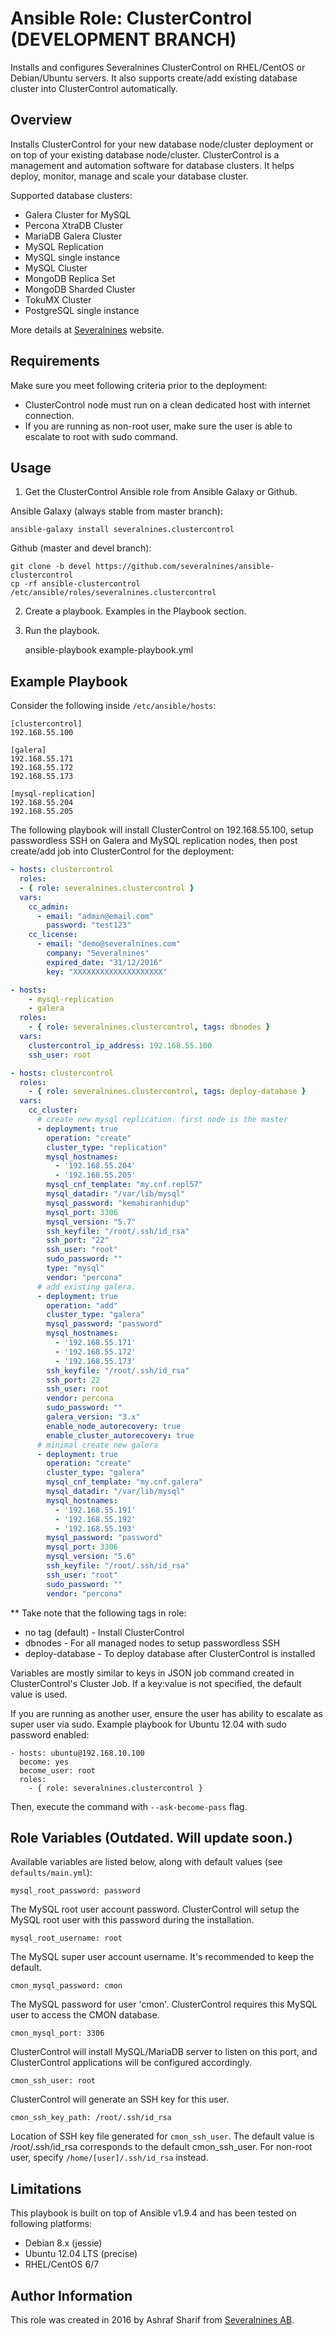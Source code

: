 # Ansible Role: ClusterControl (DEVELOPMENT BRANCH)

Installs and configures Severalnines ClusterControl on RHEL/CentOS or Debian/Ubuntu servers. It also supports create/add existing database cluster into ClusterControl automatically.

## Overview

Installs ClusterControl for your new database node/cluster deployment or on top of your existing database node/cluster. ClusterControl is a management and automation software for database clusters. It helps deploy, monitor, manage and scale your database cluster.

Supported database clusters:

 - Galera Cluster for MySQL
 - Percona XtraDB Cluster
 - MariaDB Galera Cluster
 - MySQL Replication
 - MySQL single instance
 - MySQL Cluster
 - MongoDB Replica Set
 - MongoDB Sharded Cluster
 - TokuMX Cluster
 - PostgreSQL single instance

More details at [Severalnines](http://www.severalnines.com) website.

## Requirements

Make sure you meet following criteria prior to the deployment:

 - ClusterControl node must run on a clean dedicated host with internet connection.
 - If you are running as non-root user, make sure the user is able to escalate to root with sudo command.

## Usage

1) Get the ClusterControl Ansible role from Ansible Galaxy or Github.

Ansible Galaxy (always stable from master branch):

    ansible-galaxy install severalnines.clustercontrol

Github (master and devel branch):

    git clone -b devel https://github.com/severalnines/ansible-clustercontrol
    cp -rf ansible-clustercontrol /etc/ansible/roles/severalnines.clustercontrol

2) Create a playbook. Examples in the Playbook section.

3) Run the playbook.

    ansible-playbook example-playbook.yml


## Example Playbook

Consider the following inside ``/etc/ansible/hosts``:

```
[clustercontrol]
192.168.55.100

[galera]
192.168.55.171
192.168.55.172
192.168.55.173

[mysql-replication]
192.168.55.204
192.168.55.205
```


The following playbook will install ClusterControl on 192.168.55.100, setup passwordless SSH on Galera and MySQL replication nodes, then post create/add job into ClusterControl for the deployment:

```yml
- hosts: clustercontrol
  roles:
  - { role: severalnines.clustercontrol }
  vars:
    cc_admin:
      - email: "admin@email.com"
        password: "test123"
    cc_license:
      - email: "demo@severalnines.com"
        company: "Severalnines"
        expired_date: "31/12/2016"
        key: "XXXXXXXXXXXXXXXXXXXX"

- hosts:
    - mysql-replication
    - galera
  roles:
    - { role: severalnines.clustercontrol, tags: dbnodes }
  vars:
    clustercontrol_ip_address: 192.168.55.100
    ssh_user: root

- hosts: clustercontrol
  roles:
    - { role: severalnines.clustercontrol, tags: deploy-database }
  vars:
    cc_cluster:
      # create new mysql replication. first node is the master
      - deployment: true
        operation: "create"
        cluster_type: "replication"
        mysql_hostnames:
          - '192.168.55.204'
          - '192.168.55.205'
        mysql_cnf_template: "my.cnf.repl57"
        mysql_datadir: "/var/lib/mysql"
        mysql_password: "kemahiranhidup"
        mysql_port: 3306
        mysql_version: "5.7"
        ssh_keyfile: "/root/.ssh/id_rsa"
        ssh_port: "22"
        ssh_user: "root"
        sudo_password: ""
        type: "mysql"
        vendor: "percona"
      # add existing galera.
      - deployment: true
        operation: "add"
        cluster_type: "galera"
        mysql_password: "password"
        mysql_hostnames:
          - '192.168.55.171'
          - '192.168.55.172'
          - '192.168.55.173'
        ssh_keyfile: "/root/.ssh/id_rsa"
        ssh_port: 22
        ssh_user: root
        vendor: percona
        sudo_password: ""
        galera_version: "3.x"
        enable_node_autorecovery: true
        enable_cluster_autorecovery: true
      # minimal create new galera
      - deployment: true
        operation: "create"
        cluster_type: "galera"
        mysql_cnf_template: "my.cnf.galera"
        mysql_datadir: "/var/lib/mysql"
        mysql_hostnames:
          - '192.168.55.191'
          - '192.168.55.192'
          - '192.168.55.193'
        mysql_password: "password"
        mysql_port: 3306
        mysql_version: "5.6"
        ssh_keyfile: "/root/.ssh/id_rsa"
        ssh_user: "root"
        sudo_password: ""
        vendor: "percona"
```

** Take note that the following tags in role:
 - no tag (default) - Install ClusterControl
 - dbnodes - For all managed nodes to setup passwordless SSH
 - deploy-database - To deploy database after ClusterControl is installed

Variables are mostly similar to keys in JSON job command created in ClusterControl's Cluster Job. If a key:value is not specified, the default value is used.

If you are running as another user, ensure the user has ability to escalate as super user via sudo. Example playbook for Ubuntu 12.04 with sudo password enabled:

    - hosts: ubuntu@192.168.10.100
      become: yes
      become_user: root
      roles:
        - { role: severalnines.clustercontrol }

Then, execute the command with `--ask-become-pass` flag.

## Role Variables (Outdated. Will update soon.)

Available variables are listed below, along with default values (see `defaults/main.yml`):

    mysql_root_password: password

The MySQL root user account password. ClusterControl will setup the MySQL root user with this password during the installation.

    mysql_root_username: root

The MySQL super user account username. It's recommended to keep the default.

    cmon_mysql_password: cmon

The MySQL password for user 'cmon'. ClusterControl requires this MySQL user to access the CMON database.

    cmon_mysql_port: 3306

ClusterControl will install MySQL/MariaDB server to listen on this port, and ClusterControl applications will be configured accordingly.

    cmon_ssh_user: root

ClusterControl will generate an SSH key for this user.

    cmon_ssh_key_path: /root/.ssh/id_rsa

Location of SSH key file generated for `cmon_ssh_user`. The default value is /root/.ssh/id_rsa corresponds to the default cmon_ssh_user. For non-root user, specify `/home/[user]/.ssh/id_rsa` instead.

## Limitations

This playbook is built on top of Ansible v1.9.4 and has been tested on following platforms:

 - Debian 8.x (jessie)
 - Ubuntu 12.04 LTS (precise)
 - RHEL/CentOS 6/7

## Author Information

This role was created in 2016 by Ashraf Sharif from [Severalnines AB](http://severalnines.com/).
